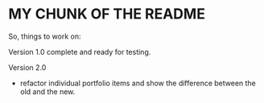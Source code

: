 # MY CHUNK OF THE README

So, things to work on:


Version 1.0
complete and ready for testing.

Version 2.0
- refactor individual portfolio items and show the difference between the old and the new.

